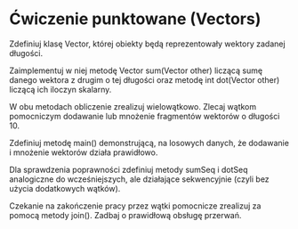 # Ćwiczenie punktowane (Vectors)

Zdefiniuj klasę Vector, której obiekty będą reprezentowały wektory zadanej długości.

Zaimplementuj w niej metodę Vector sum(Vector other) liczącą sumę danego wektora z drugim o tej długości oraz metodę int dot(Vector other) liczącą ich iloczyn skalarny.

W obu metodach obliczenie zrealizuj wielowątkowo. Zlecaj wątkom pomocniczym dodawanie lub mnożenie fragmentów wektorów o długości 10.

Zdefiniuj metodę main() demonstrującą, na losowych danych, że dodawanie i mnożenie wektorów działa prawidłowo.

Dla sprawdzenia poprawności zdefiniuj metody sumSeq i dotSeq analogiczne do wcześniejszych, ale działające sekwencyjnie (czyli bez użycia dodatkowych wątków).

Czekanie na zakończenie pracy przez wątki pomocnicze zrealizuj za pomocą metody join(). Zadbaj o prawidłową obsługę przerwań. 